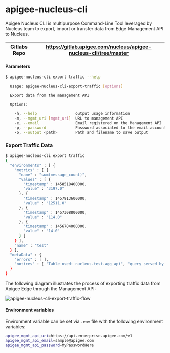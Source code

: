 # apigee-nucleus-cli
Apigee Nucleus CLI is multipurpose Command-Line Tool leveraged by Nucleus team to export, import or transfer data from Edge Management API to Nucleus.

| Gitlabs Repo   | https://gitlab.apigee.com/nucleus/apigee-nucleus-cli/tree/master  |
| -------------- |:-----------------------------------------------------------------:|  


#### Parameters

```bash
$ apigee-nucleus-cli export traffic --help

  Usage: apigee-nucleus-cli-export-traffic [options]

  Export data from the management API

  Options:

    -h, --help                 output usage information
    -m, --mgmt_uri [mgmt_uri]  URL to management API
    -e, --email                Email registered on the Management API
    -p, --password             Password associated to the email account
    -o, --output <path>        Path and filename to save output

```


### Export Traffic Data

```bash
$ apigee-nucleus-cli export traffic                                                                                                                 
{
  "environments" : [ {
    "metrics" : [ {
      "name" : "sum(message_count)",
      "values" : [ {
        "timestamp" : 1458518400000,
        "value" : "3197.0"
      }, {
        "timestamp" : 1457913600000,
        "value" : "12511.0"
      }, {
        "timestamp" : 1457308800000,
        "value" : "114.0"
      }, {
        "timestamp" : 1456704000000,
        "value" : "14.0"
      } ]
    } ],
    "name" : "test"
  } ],
  "metaData" : {
    "errors" : [ ],
    "notices" : [ "Table used: nucleus.test.agg_api", "query served by:f40183be-bad5-415d-af89-595e8fcb1fab", "source pg:3531549e-2563-4758-86ca-2de7ee7ca761" ]
  }
}
```

The following diagram illustrates the process of exporting traffic data from Apigee Edge through the Management API:
 
![apigee-nucleus-cli-export-traffic-flow](https://gitlab.apigee.com/nucleus/apigee-analytics-cli/raw/master/images/apigee-nucleus-cli-export-traffic-flow.png)

#### Environment variables
Environment variable can be set via ```.env``` file with the following environment variables:

```bash
apigee_mgmt_api_uri=https://api.enterprise.apigee.com/v1
apigee_mgmt_api_email=sample@apigee.com
apigee_mgmt_api_password=MyPasswordHere
```